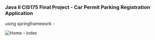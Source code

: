 ### Java II CIS175 Final Project - Car Permit Parking Registration Application
using springframework -

![Home - index](https://github.com/Hamberfim/ParkingPermitApplication/blob/master/ParkingPermit/_sqlDump_imageDump/indexView.jpg)
